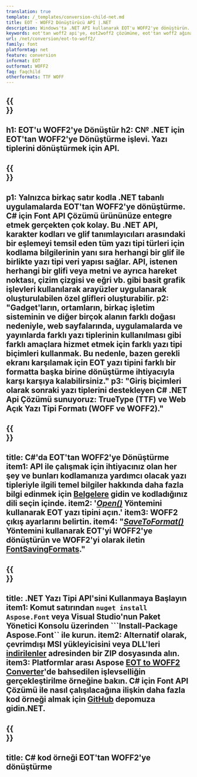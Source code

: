 ```yaml
---
translation: true
template: /_templates/conversion-child-net.md
title: EOT - WOFF2 Dönüştürücü API |.NET
description: Windows'ta .NET API kullanarak EOT'u WOFF2'ye dönüştürün. Bu yerel EOT'yi WOFF2 yazı tipi dönüştürme işlevini kendi çözümünüze entegre edin.
keywords: eot'tan woff2 api'ye, eot2woff2 çözümüne, eot'tan woff2 ağına
url: /net/conversion/eot-to-woff2/
family: font
platformtag: net
feature: conversion
informat: EOT
outformat: WOFF2
faq: faqchild
otherformats: TTF WOFF
---
```



{{<section banner>}}
---
h1: EOT'u WOFF2'ye Dönüştür
h2: C№ .NET için EOT'tan WOFF2'ye Dönüştürme işlevi. Yazı tiplerini dönüştürmek için API.
---

{{<section overview>}}
---
p1: Yalnızca birkaç satır kodla .NET tabanlı uygulamalarda EOT'tan WOFF2'ye dönüştürme. С# için Font API Çözümü ürününüze entegre etmek gerçekten çok kolay. Bu .NET API, karakter kodları ve glif tanımlayıcıları arasındaki bir eşlemeyi temsil eden tüm yazı tipi türleri için kodlama bilgilerinin yanı sıra herhangi bir glif ile birlikte yazı tipi veri yapısı sağlar. API, istenen herhangi bir glifi veya metni ve ayrıca hareket noktası, çizim çizgisi ve eğri vb. gibi basit grafik işlevleri kullanılarak arayüzler uygulanarak oluşturulabilen özel glifleri oluşturabilir.
p2: "Gadget'ların, ortamların, birkaç işletim sisteminin ve diğer birçok alanın farklı doğası nedeniyle, web sayfalarında, uygulamalarda ve yayınlarda farklı yazı tiplerinin kullanılması gibi farklı amaçlara hizmet etmek için farklı yazı tipi biçimleri kullanmak. Bu nedenle, bazen gerekli ekranı karşılamak için EOT yazı tipini farklı bir formatta başka birine dönüştürme ihtiyacıyla karşı karşıya kalabilirsiniz."
p3: "Giriş biçimleri olarak sonraki yazı tiplerini destekleyen С# .NET Api Çözümü sunuyoruz: TrueType (TTF) ve Web Açık Yazı Tipi Formatı (WOFF ve WOFF2)."
---

{{<section feature1>}}
---
title: C#'da EOT'tan WOFF2'ye Dönüştürme
item1: API ile çalışmak için ihtiyacınız olan her şey ve bunları kodlamanıza yardımcı olacak yazı tipleriyle ilgili temel bilgiler hakkında daha fazla bilgi edinmek için [Belgelere](https://docs.aspose.com/font/) gidin ve kodladığınız dili seçin içinde.
item2: '[*Open()*](https://reference.aspose.com/font/net/aspose.font/font/open/) Yöntemini kullanarak EOT yazı tipini açın.'
item3: WOFF2 çıkış ayarlarını belirtin.
item4: "[*SaveToFormat()*](https://reference.aspose.com/font/net/aspose.font/font/savetoformat/) Yöntemini kullanarak EOT'yi WOFF2'ye dönüştürün ve WOFF2'yi olarak iletin [FontSavingFormats](https://reference.aspose.com/font/net/aspose.font/fontsavingformats/)."
---

{{<section feature2>}}
---
title: .NET Yazı Tipi API'sini Kullanmaya Başlayın
item1: Komut satırından ```nuget install Aspose.Font``` veya Visual Studio'nun Paket Yönetici Konsolu üzerinden ```Install-Package Aspose.Font`` ile kurun.
item2: Alternatif olarak, çevrimdışı MSI yükleyicisini veya DLL'leri [indirilenler](https://releases.aspose.com/font/net/) adresinden bir ZIP dosyasında alın.
item3: Platformlar arası Aspose [EOT to WOFF2 Converter](https://products.aspose.app/font/conversion/eot-to-woff2)'de bahsedilen işlevselliğin gerçekleştirilme örneğine bakın. C# için Font API Çözümü ile nasıl çalışılacağına ilişkin daha fazla kod örneği almak için [GitHub](https://github.com/aspose-font/Aspose.Font-Documentation/tree/master/net-examples) depomuza gidin.NET.
---

{{<section codeexample>}}
---
title: C# kod örneği EOT'tan WOFF2'ye dönüştürme
---